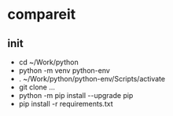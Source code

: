# compareit


## init 
- cd ~/Work/python
- python -m venv python-env
- . ~/Work/python/python-env/Scripts/activate
- git clone ...
- python -m pip install --upgrade pip
- pip install -r requirements.txt

